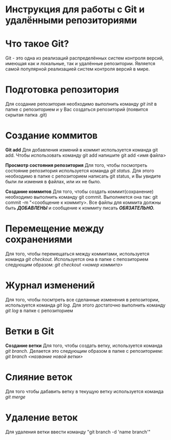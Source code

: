 # Инструкция для работы с Git и удалёнными репозиториями
# Что такое Git?
Git - это одна из реализаций распределённых систем контроля версий, имеющая как и локальные, так и удалённые репозитории. Является самой популярной реализацией систем контроля версий в мире.

# Подготовка репозитория
Для создание репозитория необходимо выполнить команду _git init_ в папке с репозиторием и у Вас создаться репозиторий (появится скрытая папка .git)

# Создание коммитов
**Git add**
Для добавления измений в коммит используется команда git add. Чтобы использовать команду git add напишите git add <имя файла>

**Просмотр состояния репозитория**
Для того, чтобы посмотреть состояние репозитория используется команда _git status._ Для этого необходимо в папке с репозиторием написать git status, и Вы увидите были ли измения в файлах, или их не было.

**Создание коммитов**
Для того, чтобы создать коммит(сохранение) необходимо выполнить команду git commit. Выполняется она так: git commit -m "<сообщение к коммиту>. Все файлы для коммита должны быть **_ДОБАВЛЕНЫ_** и сообщение к коммиту писать **_ОБЯЗАТЕЛЬНО._**

# Перемещение между сохранениями
Для того, чтобы перемещаться между коммитами, используется команда _git checkout._ Используется она в папке с пепозиторием следующим образом: _git checkout <номер коммита>_

# Журнал изменений
Для того, чтобы посмтреть все сделанные изменения в репозитории, используется команда _git log._ Для этого достаточно выполнить команду _git log_ в папке с репозиторием

# Ветки в Git
**Создание ветки**
Для того, чтобы создать ветку, используется команда _git branch_. Делается это следующим образом в папке с репозиторием: _git branch <название новой ветки>_

# Слияние веток
Для того чтобы дабавить ветку в текущую ветку используется команда _git merge_

# Удаление веток
Для удаления ветки ввести команду "git branch -d 'name branch'"